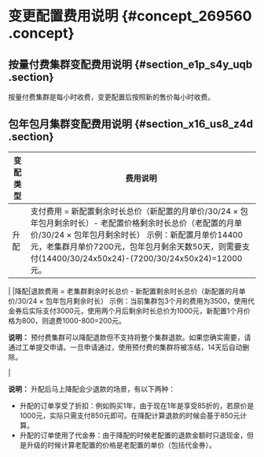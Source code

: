 # 变更配置费用说明 {#concept_269560 .concept}

## 按量付费集群变配费用说明 {#section_e1p_s4y_uqb .section}

按量付费集群是每小时收费，变更配置后按照新的售价每小时收费。

## 包年包月集群变配费用说明 {#section_x16_us8_z4d .section}

|变配类型|费用说明|
|----|----|
|升配|支付费用 = 新配置剩余时长总价（新配置的月单价/30/24 × 包年包月剩余时长）- 老配置价格剩余时长总价（老配置的月单价/30/24 × 包年包月剩余时长） 示例：新配置月单价14400元，老集群月单价7200元，包年包月剩余天数50天，则需要支付\(14400/30/24x50x24\)-\(7200/30/24x50x24\)=12000元。

 |
|降配|退款费用 = 老集群剩余时长总价 - 新配置剩余时长总价（新配置的月单价/30/24 × 包年包月剩余时长） 示例：当前集群包3个月的费用为3500，使用代金券后实际支付3000元，使用两个月后剩余时长总价为1000元，新配置1个月价格为800，则退费1000-800=200元。

 **说明：** 预付费集群可以降配退款但不支持将整个集群退款。如果您确实需要，请通过工单提交申请。一旦申请通过，使用预付费的集群将被冻结，14天后自动删除。

 |

**说明：** 升配后马上降配会少退款的场景，有以下两种：

-   升配的订单享受了折扣：例如购买1年，由于现在1年是享受85折的，若原价是1000元，实际只需支付850元即可。在降配计算退款的时候会基于850元计算。
-   升配的订单使用了代金券：由于降配的时候老配置的退款金额时只退现金，但是升级的时候计算老配置的价格是老配置的单价（包括代金券）。

